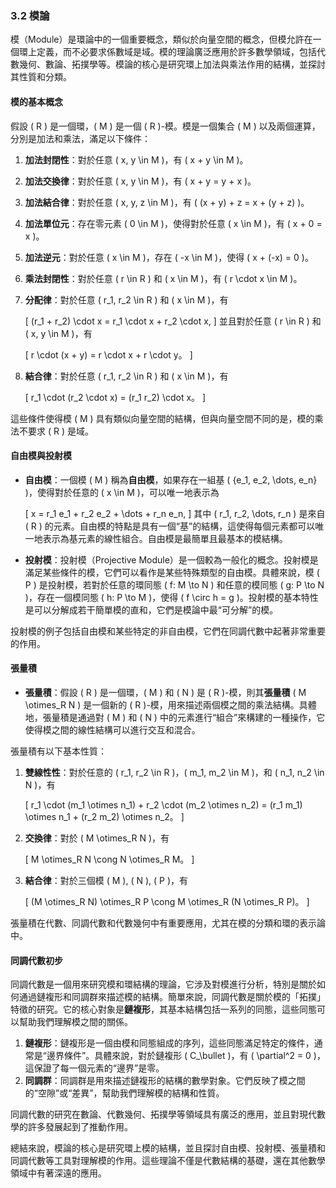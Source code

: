 ### 3.2 模論

模（Module）是環論中的一個重要概念，類似於向量空間的概念，但模允許在一個環上定義，而不必要求係數域是域。模的理論廣泛應用於許多數學領域，包括代數幾何、數論、拓撲學等。模論的核心是研究環上加法與乘法作用的結構，並探討其性質和分類。

#### 模的基本概念

假設 \( R \) 是一個環，\( M \) 是一個 \( R \)-模。模是一個集合 \( M \) 以及兩個運算，分別是加法和乘法，滿足以下條件：

1. **加法封閉性**：對於任意 \( x, y \in M \)，有 \( x + y \in M \)。
2. **加法交換律**：對於任意 \( x, y \in M \)，有 \( x + y = y + x \)。
3. **加法結合律**：對於任意 \( x, y, z \in M \)，有 \( (x + y) + z = x + (y + z) \)。
4. **加法單位元**：存在零元素 \( 0 \in M \)，使得對於任意 \( x \in M \)，有 \( x + 0 = x \)。
5. **加法逆元**：對於任意 \( x \in M \)，存在 \( -x \in M \)，使得 \( x + (-x) = 0 \)。
6. **乘法封閉性**：對於任意 \( r \in R \) 和 \( x \in M \)，有 \( r \cdot x \in M \)。
7. **分配律**：對於任意 \( r_1, r_2 \in R \) 和 \( x \in M \)，有

   \[
   (r_1 + r_2) \cdot x = r_1 \cdot x + r_2 \cdot x,
   \]
   並且對於任意 \( r \in R \) 和 \( x, y \in M \)，有

   \[
   r \cdot (x + y) = r \cdot x + r \cdot y。
   \]
8. **結合律**：對於任意 \( r_1, r_2 \in R \) 和 \( x \in M \)，有

   \[
   r_1 \cdot (r_2 \cdot x) = (r_1 r_2) \cdot x。
   \]

這些條件使得模 \( M \) 具有類似向量空間的結構，但與向量空間不同的是，模的乘法不要求 \( R \) 是域。

#### 自由模與投射模

- **自由模**：一個模 \( M \) 稱為**自由模**，如果存在一組基 \( \{e_1, e_2, \dots, e_n\} \)，使得對於任意的 \( x \in M \)，可以唯一地表示為

  \[
  x = r_1 e_1 + r_2 e_2 + \dots + r_n e_n,
  \]
  其中 \( r_1, r_2, \dots, r_n \) 是來自 \( R \) 的元素。自由模的特點是具有一個“基”的結構，這使得每個元素都可以唯一地表示為基元素的線性組合。自由模是最簡單且最基本的模結構。

- **投射模**：投射模（Projective Module）是一個較為一般化的概念。投射模是滿足某些條件的模，它們可以看作是某些特殊類型的自由模。具體來說，模 \( P \) 是投射模，若對於任意的環同態 \( f: M \to N \) 和任意的模同態 \( g: P \to N \)，存在一個模同態 \( h: P \to M \)，使得 \( f \circ h = g \)。投射模的基本特性是可以分解成若干簡單模的直和，它們是模論中最“可分解”的模。

投射模的例子包括自由模和某些特定的非自由模，它們在同調代數中起著非常重要的作用。

#### 張量積

- **張量積**：假設 \( R \) 是一個環，\( M \) 和 \( N \) 是 \( R \)-模，則其**張量積** \( M \otimes_R N \) 是一個新的 \( R \)-模，用來描述兩個模之間的乘法結構。具體地，張量積是通過對 \( M \) 和 \( N \) 中的元素進行“組合”來構建的一種操作，它使得模之間的線性結構可以進行交互和混合。

張量積有以下基本性質：
1. **雙線性性**：對於任意的 \( r_1, r_2 \in R \)，\( m_1, m_2 \in M \)，和 \( n_1, n_2 \in N \)，有

   \[
   r_1 \cdot (m_1 \otimes n_1) + r_2 \cdot (m_2 \otimes n_2) = (r_1 m_1) \otimes n_1 + (r_2 m_2) \otimes n_2。
   \]
2. **交換律**：對於 \( M \otimes_R N \)，有

   \[
   M \otimes_R N \cong N \otimes_R M。
   \]
3. **結合律**：對於三個模 \( M \), \( N \), \( P \)，有

   \[
   (M \otimes_R N) \otimes_R P \cong M \otimes_R (N \otimes_R P)。
   \]

張量積在代數、同調代數和代數幾何中有重要應用，尤其在模的分類和環的表示論中。

#### 同調代數初步

同調代數是一個用來研究模和環結構的理論，它涉及對模進行分析，特別是關於如何通過鏈複形和同調群來描述模的結構。簡單來說，同調代數是關於模的「拓撲」特徵的研究。它的核心對象是**鏈複形**，其基本結構包括一系列的同態，這些同態可以幫助我們理解模之間的關係。

1. **鏈複形**：鏈複形是一個由模和同態組成的序列，這些同態滿足特定的條件，通常是“邊界條件”。具體來說，對於鏈複形 \( C_\bullet \)，有 \( \partial^2 = 0 \)，這保證了每一個元素的“邊界”是零。
2. **同調群**：同調群是用來描述鏈複形的結構的數學對象。它們反映了模之間的“空隙”或“差異”，幫助我們理解模的結構和性質。

同調代數的研究在數論、代數幾何、拓撲學等領域具有廣泛的應用，並且對現代數學的許多發展起到了推動作用。

總結來說，模論的核心是研究環上模的結構，並且探討自由模、投射模、張量積和同調代數等工具對理解模的作用。這些理論不僅是代數結構的基礎，還在其他數學領域中有著深遠的應用。